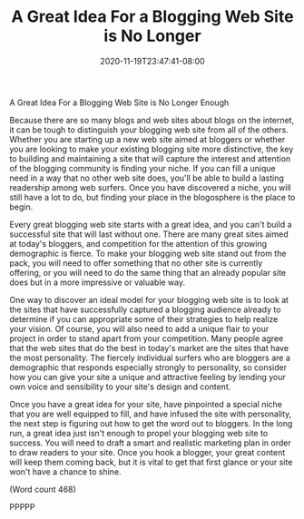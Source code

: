 ﻿---
title: "A Great Idea For a Blogging Web Site is No Longer"
date: 2020-11-19T23:47:41-08:00
description: "Blogging Tips for Web Success"
featured_image: "/images/Blogging.jpg"
tags: ["Blogging"]
---

A Great Idea For a Blogging Web Site is No Longer
Enough

 Because there are so many blogs and web sites about
blogs on the internet, it can be tough to distinguish your
blogging web site from all of the others. Whether you
are starting up a new web site aimed at bloggers or
whether you are looking to make your existing blogging
site more distinctive, the key to building and
maintaining a site that will capture the interest and
attention of the blogging community is finding your
niche. If you can fill a unique need in a way that no
other web site does, you'll be able to build a lasting
readership among web surfers. Once you have
discovered a niche, you will still have a lot to do, but
finding your place in the blogosphere is the place to
begin. 

Every great blogging web site starts with a great idea,
and you can't build a successful site that will last
without one. There are many great sites aimed at
today's bloggers, and competition for the attention of
this growing demographic is fierce. To make your
blogging web site stand out from the pack, you will
need to offer something that no other site is currently
offering, or you will need to do the same thing that an
already popular site does but in a more impressive or
valuable way. 

One way to discover an ideal model for your blogging
web site is to look at the sites that have successfully
captured a blogging audience already to determine if
you can appropriate some of their strategies to help
realize your vision. Of course, you will also need to add
a unique flair to your project in order to stand apart
from your competition. Many people agree that the web
sites that do the best in today's market are the sites that
have the most personality. The fiercely individual
surfers who are bloggers are a demographic that
responds especially strongly to personality, so consider
how you can give your site a unique and attractive
feeling by lending your own voice and sensibility to
your site's design and content. 

Once you have a great idea for your site, have
pinpointed a special niche that you are well equipped to
fill, and have infused the site with personality, the next
step is figuring out how to get the word out to bloggers.
In the long run, a great idea just isn't enough to propel
your blogging web site to success. You will need to
draft a smart and realistic marketing plan in order to
draw readers to your site. Once you hook a blogger,
your great content will keep them coming back, but it is
vital to get that first glance or your site won't have a
chance to shine. 

(Word count 468)

PPPPP
